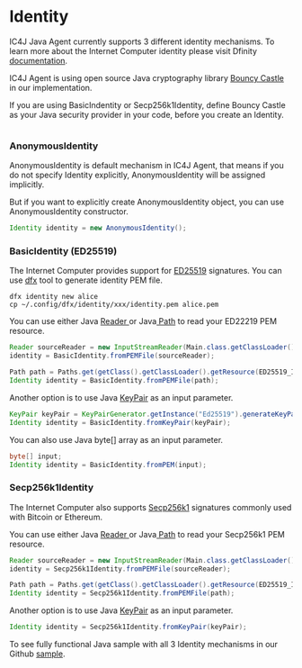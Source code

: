 # Identity

IC4J Java Agent currently supports 3 different identity mechanisms. To learn more about the Internet Computer identity please visit Dfinity [documentation](https://smartcontracts.org/docs/interface-spec/index.html).

IC4J Agent is using open source Java cryptography library [Bouncy Castle ](https://www.bouncycastle.org/java.html)in our implementation.&#x20;

If you are using BasicIndentity or Secp256k1Identity, define Bouncy Castle as your Java security provider in your code, before you create an Identity.

```
```

### AnonymousIdentity

AnonymousIdentity is default mechanism in IC4J Agent, that means if you do not specify  Identity explicitly, AnonymousIdentity will be assigned implicitly.

But if you want to explicitly create AnonymousIdentity object, you can use AnonymousIdentity constructor.

```java
Identity identity = new AnonymousIdentity();
```

### BasicIdentity (ED25519)

The Internet Computer provides support for [ED25519](https://ed25519.cr.yp.to) signatures. You can use [dfx](https://smartcontracts.org/docs/developers-guide/cli-reference/dfx-parent.html) tool to generate identity PEM file.

```
dfx identity new alice
cp ~/.config/dfx/identity/xxx/identity.pem alice.pem
```

You can use either Java [Reader ](https://docs.oracle.com/javase/8/docs/api/java/io/Reader.html)or Java[ Path](https://docs.oracle.com/javase/8/docs/api/java/nio/file/Path.html) to read your ED22219 PEM resource.

```java
Reader sourceReader = new InputStreamReader(Main.class.getClassLoader().getResourceAsStream(ED25519_IDENTITY_FILE));
identity = BasicIdentity.fromPEMFile(sourceReader);
```

```java
Path path = Paths.get(getClass().getClassLoader().getResource(ED25519_IDENTITY_FILE).getPath());
Identity identity = BasicIdentity.fromPEMFile(path);
```

Another option is to use Java [KeyPair](https://docs.oracle.com/javase/8/docs/api/java/security/KeyPair.html) as an input parameter.

```java
KeyPair keyPair = KeyPairGenerator.getInstance("Ed25519").generateKeyPair();
Identity identity = BasicIdentity.fromKeyPair(keyPair);
```

You can also use Java byte\[] array as an input parameter.

```java
byte[] input;
Identity identity = BasicIdentity.fromPEM(input);
```

### Secp256k1Identity

The Internet Computer also supports [Secp256k1](https://en.bitcoin.it/wiki/Secp256k1) signatures commonly used with Bitcoin or Ethereum.

You can use either Java [Reader ](https://docs.oracle.com/javase/8/docs/api/java/io/Reader.html)or Java[ Path](https://docs.oracle.com/javase/8/docs/api/java/nio/file/Path.html) to read your Secp256k1 PEM resource.

```java
Reader sourceReader = new InputStreamReader(Main.class.getClassLoader().getResourceAsStream(ED25519_IDENTITY_FILE));
identity = Secp256k1Identity.fromPEMFile(sourceReader);
```

```java
Path path = Paths.get(getClass().getClassLoader().getResource(ED25519_IDENTITY_FILE).getPath());
Identity identity = Secp256k1Identity.fromPEMFile(path);
```

Another option is to use Java [KeyPair](https://docs.oracle.com/javase/8/docs/api/java/security/KeyPair.html) as an input parameter.

```java
Identity identity = Secp256k1Identity.fromKeyPair(keyPair);
```

To see fully functional Java sample with all 3 Identity mechanisms in our Github [sample](https://github.com/ic4j/samples/tree/master/IC4JIdentitySample).
